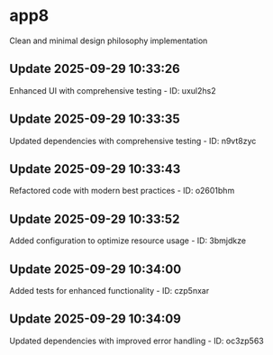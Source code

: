 # app8
Clean and minimal design philosophy implementation

## Update 2025-09-29 10:33:26
Enhanced UI with comprehensive testing - ID: uxul2hs2


## Update 2025-09-29 10:33:35
Updated dependencies with comprehensive testing - ID: n9vt8zyc


## Update 2025-09-29 10:33:43
Refactored code with modern best practices - ID: o2601bhm


## Update 2025-09-29 10:33:52
Added configuration to optimize resource usage - ID: 3bmjdkze


## Update 2025-09-29 10:34:00
Added tests for enhanced functionality - ID: czp5nxar


## Update 2025-09-29 10:34:09
Updated dependencies with improved error handling - ID: oc3zp563

